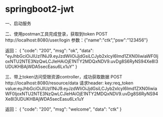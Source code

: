 # springboot2-jwt

一、启动服务

二、使用postman工具完成登录，获取到token
POST http://localhost:8080/user/login
参数：{"name":"ctk","psw":"123456"}

返回：
{
    "code": "200",
    "msg": "ok",
    "data":      "eyJhbGciOiJIUzI1NiJ9.eyJzdWIiOiJjdGsiLCJyb2xlcyI6Imd1ZXN0IiwiaWF0IjoxNTU2NTE3NzQwLCJleHAiOjE1NTY2MDQxNDV9.uvDg8S6RyNS94Xe8I3UDUKHBAjWDA5secEasu6Lx1uY"
}

三、带上token访问受限资源controller，成功获取数据
POST http://localhost:8080/resource/data
请求header:
key:req_token
value:eyJhbGciOiJIUzI1NiJ9.eyJzdWIiOiJjdGsiLCJyb2xlcyI6Imd1ZXN0IiwiaWF0IjoxNTU2NTE3NzQwLCJleHAiOjE1NTY2MDQxNDV9.uvDg8S6RyNS94Xe8I3UDUKHBAjWDA5secEasu6Lx1uY

返回：
{
    "code": "200",
    "msg": "welcome",
    "data": "ctk"
}
